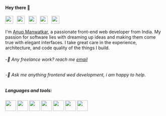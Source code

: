 
#### Hey there 👋 
[<img src="https://user-images.githubusercontent.com/112165142/199464995-d1c6250b-98a2-4eb2-b982-2952e7f6edd8.png" width="25" height="25">](https://www.linkedin.com/in/iamanup17) &nbsp; [<img src="https://user-images.githubusercontent.com/112165142/199465214-0dcd3368-0558-4c32-a330-2c32e2fa2419.png" width="25" height="25">](mailto:anupmanwatkar17@gmail.com) &nbsp; [<img src="https://user-images.githubusercontent.com/112165142/199465251-51b6b785-5459-4dea-abee-2c1e41646d07.png" width="25" height="25">](https://join.skype.com/invite/x6hEOBuO7Lpm) &nbsp; [<img src="https://user-images.githubusercontent.com/112165142/199465350-bd66e584-e721-4913-89a1-253087537c1c.png" width="25" height="25">](https://t.me/anup_manwatkar) &nbsp; [<img src="https://user-images.githubusercontent.com/112165142/199465442-5dc1bd12-04d8-4aa3-96b7-cb24cd9df658.png" width="25" height="25">](https://www.facebook.com/anup.manwatkar)  

I'm [Anup Manwatkar](https://react-dev-portfolio.000webhostapp.com/), a passionate front-end web developer from India. My passion for software lies with dreaming up ideas and making them come true with elegant interfaces. I take great care in the experience, architecture, and code quality of the things I build.

 ###### -💼 Any freelance work? reach me [email](mailto:anupmanwatkar17@gmail.com)

 ###### -💬  Ask me anything frontend wed development, i am happy to help.
 
 
 ##### Languages and tools:

<img src="https://user-images.githubusercontent.com/112165142/199432747-7132aaa2-7361-4645-a09c-c06fc94f2c7f.png" width="34" height="34">&nbsp;<img src="https://user-images.githubusercontent.com/112165142/199432912-c6cc9b41-ff51-4583-84f7-93979caad993.png" width="34" height="34">&nbsp;<img src="https://user-images.githubusercontent.com/112165142/199432943-cb4c6f47-e237-464d-9079-0897879d1aad.png" width="34" height="34">&nbsp;<img src="https://user-images.githubusercontent.com/112165142/199476297-cadc49bf-f17c-444e-9417-a2a0eef3d5f7.gif" width="34" height="34">&nbsp;<img src="https://user-images.githubusercontent.com/112165142/199433030-9deba18d-7a50-4ada-b586-9d93ce65a39a.png" width="34" height="34">&nbsp;<img src="https://user-images.githubusercontent.com/112165142/199433552-cba03830-cd8e-4859-93e2-9c75ad0a06be.png" width="34" height="34">&nbsp;<img src="https://user-images.githubusercontent.com/112165142/199473581-857c1442-ef0d-440b-80bf-4ddf10ea437c.png" width="34" height="34">





<!---
anupreact/anupreact is a ✨ special ✨ repository because its `README.md` (this file) appears on your GitHub profile.
You can click the Preview link to take a look at your changes.
--->



